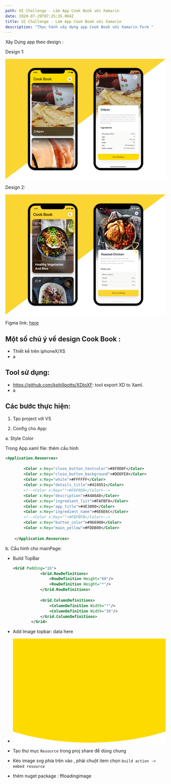 ```yaml
---
path: UI Challenge - Làm App Cook Book với Xamarin
date: 2020-07-29T07:25:35.004Z
title: UI Challenge - Làm App Cook Book với Xamarin
description: "Thực hành xây dựng app Cook Book với Xamarin Form "
---
```

Xây Dựng app theo design :

Design 1:

![](../assets/design-forms.jpg)

Design 2:

![](../assets/design.jpg)

Figma link: [here](https://www.figma.com/file/PR7CQoRfOGStg2c7qNWQCt/Cook-Book?node-id=0%3A1)

## Một số chú ý về design Cook Book :

* Thiết kế trên iphoneX/XS
* a

## Tool sử dụng:

* <https://github.com/kphillpotts/XDtoXF>: tool export XD to Xaml.
* a

## Các bước thực hiện:

1. Tạo project với VS 

2. Config cho App:

a. Style Color 

Trong App.xaml file: thêm cấu hình <Color/>

```xml
<Application.Resources>

        <Color x:Key="close_button_textcolor">#8F8D8F</Color>
        <Color x:Key="close_button_background">#DDDFE0</Color>
        <Color x:Key="white">#FFFFFF</Color>
        <Color x:Key="details_title">#424951</Color>
        <!--<Color x:Key="">#FDF8D8</Color>-->
        <Color x:Key="description">#A4A6A8</Color>
        <Color x:Key="ingredient_list">#FAFBF8</Color>
        <Color x:Key="app_title">#4E3000</Color>
        <Color x:Key="ingredient_name">#6E6E6C</Color>
        <!--<Color x:Key="">#FBFBFB</Color>-->
        <Color x:Key="button_color">#966900</Color>
        <Color x:Key="main_yellow">#FDDB00</Color>

    </Application.Resources>
```

b. Cấu hình cho mainPage: 

* Build TopBar

  ```xml
  <Grid Padding="16">
              <Grid.RowDefinitions>
                  <RowDefinition Height="60"/>
                  <RowDefinition Height="*"/>
              </Grid.RowDefinitions>

              <Grid.ColumnDefinitions>
                  <ColumnDefinition Width="*"/>
                  <ColumnDefinition Width="36"/>
              </Grid.ColumnDefinitions>
          </Grid>
  ```
* Add Image topbar: data here
* ![](../assets/topshape.svg)
* Tạo thư mục `Resource` trong proj share để dùng chung
* Kéo image svg phía trên vào , phải chuột item chọn `build action -> embed resource`
* thêm nuget package : ffloadingimage